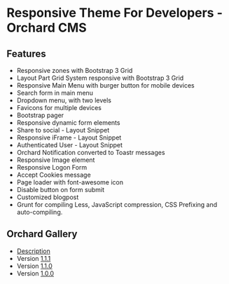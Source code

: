 # Responsive Theme For Developers - Orchard CMS

## Features
+ Responsive zones with Bootstrap 3 Grid
+ Layout Part Grid System responsive with Bootstrap 3 Grid
+ Responsive Main Menu with burger button for mobile devices
+ Search form in main menu
+ Dropdown menu, with two levels
+ Favicons for multiple devices
+ Bootstrap pager
+ Responsive dynamic form elements
+ Share to social - Layout Snippet
+ Responsive iFrame - Layout Snippet
+ Authenticated User - Layout Snippet
+ Orchard Notification converted to Toastr messages
+ Responsive Image element
+ Responsive Logon Form
+ Accept Cookies message
+ Page loader with font-awesome icon
+ Disable button on form submit
+ Customized blogpost
+ Grunt for compiling Less, JavaScript compression, CSS Prefixing and auto-compiling.

## Orchard Gallery
+ [Description](http://gallery.orchardproject.net/Packages/ResponsiveThemeForDeveloper)
+ Version [1.1.1](http://gallery.orchardproject.net/Packages/ResponsiveThemeForDeveloper/1.1.1)
+ Version [1.1.0](http://gallery.orchardproject.net/Packages/ResponsiveThemeForDeveloper/1.1.0)
+ Version [1.0.0](http://gallery.orchardproject.net/Packages/ResponsiveThemeForDeveloper/1.0.0)
